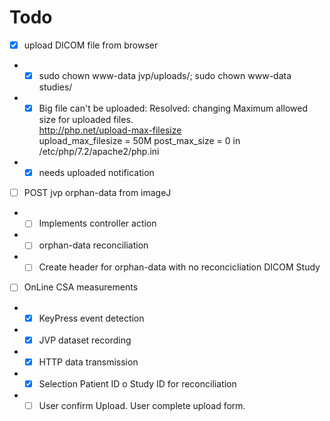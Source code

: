 # Todo
- [x] upload DICOM file from browser
- - [x]  sudo chown www-data jvp/uploads/; sudo chown www-data studies/
- - [x] Big file can't be uploaded:
    Resolved: changing 
    Maximum allowed size for uploaded files.                                                         
    http://php.net/upload-max-filesize                                                               
    upload_max_filesize = 50M
    post_max_size =	0
    in /etc/php/7.2/apache2/php.ini 
- - [x]  needs uploaded notification
- [ ] POST jvp orphan-data from imageJ
- - [ ] Implements controller action
- - [ ] orphan-data reconciliation
- - [ ] Create header for orphan-data with no reconcicliation DICOM Study
- [ ] OnLine CSA measurements
- - [x] KeyPress event detection
- - [x] JVP dataset recording
- - [x] HTTP data transmission
- - [X] Selection Patient ID o Study ID for reconciliation
- - [ ] User confirm Upload. User complete upload form.
